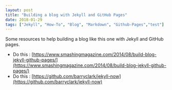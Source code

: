 ```yaml
---
layout: post
title: "Building a blog with Jekyll and GitHub Pages"
date: 2018-01-29
tags: ["Jekyll", "How-To", "Blog", "Markdown", "Github-Pages","test"]
---
```


Some resources to help building a blog like this one with Jekyll and GitHub pages.

- Do this : [https://www.smashingmagazine.com/2014/08/build-blog-jekyll-github-pages/](https://www.smashingmagazine.com/2014/08/build-blog-jekyll-github-pages/)
- Do this : [https://github.com/barryclark/jekyll-now](https://github.com/barryclark/jekyll-now)
